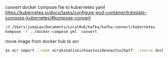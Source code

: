 convert docker compose file to kubernetes yaml
https://kubernetes.io/docs/tasks/configure-pod-container/translate-compose-kubernetes/#kompose-convert
```sh
cd /Users/joeqiao/Documents/LocalHub/kafka/kafka-connect/kubernetes
kompose -f ../docker-compose.yml  convert
```


move image from docker hub to acr
```sh
az acr import --name acraksnativeinteastus2deveastus2hptf --source docker.io/kong/kubernetes-ingress-controller:2.3.1 --image kong/kubernetes-ingress-controller:2.3.1
```
